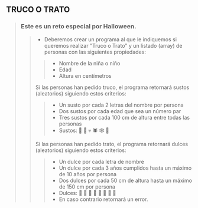 ## TRUCO O TRATO

> ### Este es un reto especial por Halloween.  
>> - Deberemos crear un programa al que le indiquemos si queremos realizar "Truco o Trato" y un listado (array) de personas con las siguientes propiedades:
>>> - Nombre de la niña o niño
>>> - Edad
>>> - Altura en centímetros
>>>
>> Si las personas han pedido truco, el programa retornará sustos (aleatorios) siguiendo estos criterios:
>>> - Un susto por cada 2 letras del nombre por persona
>>> - Dos sustos por cada edad que sea un número par
>>> - Tres sustos por cada 100 cm de altura entre todas las personas
>>> - Sustos: 🎃 👻 💀 🕷 🕸 🦇
>>>
>> Si las personas han pedido trato, el programa retornará dulces (aleatorios) siguiendo estos criterios:
>>> - Un dulce por cada letra de nombre
>>> - Un dulce por cada 3 años cumplidos hasta un máximo de 10 años por persona
>>> - Dos dulces por cada 50 cm de altura hasta un máximo de 150 cm por persona
>>> - Dulces: 🍰 🍬 🍡 🍭 🍪 🍫 🧁 🍩
>>> - En caso contrario retornará un error.